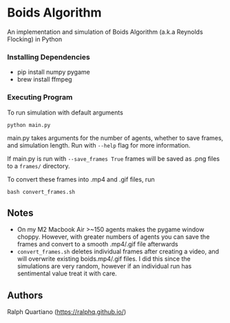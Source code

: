 # Boids Algorithm

An implementation and simulation of Boids Algorithm (a.k.a Reynolds Flocking) in Python

### Installing Dependencies

* pip install numpy pygame
* brew install ffmpeg

### Executing Program

To run simulation with default arguments
```
python main.py
```
main.py takes arguments for the number of agents, whether to save frames, and simulation length.
Run with ```--help``` flag for more information.

If main.py is run with ```--save_frames True``` frames will be saved as .png files to a ```frames/```
directory.

To convert these frames into .mp4 and .gif files, run
```
bash convert_frames.sh
```

## Notes
* On my M2 Macbook Air >~150 agents makes the pygame window choppy. However, with greater numbers of agents you can save the frames and convert to a smooth .mp4/.gif file afterwards
* ```convert_frames.sh``` deletes individual frames after creating a video, and will overwrite existing boids.mp4/.gif files. I did this since the simulations are very random, however if an individual run has
sentimental value treat it with care.

## Authors
Ralph Quartiano (https://ralphq.github.io/)
